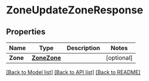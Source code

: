 # ZoneUpdateZoneResponse

## Properties

Name | Type | Description | Notes
------------ | ------------- | ------------- | -------------
**Zone** | [**ZoneZone**](zoneZone.md) |  | [optional] 

[[Back to Model list]](../README.md#documentation-for-models) [[Back to API list]](../README.md#documentation-for-api-endpoints) [[Back to README]](../README.md)


